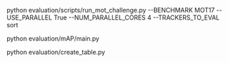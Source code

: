 python evaluation/scripts/run_mot_challenge.py --BENCHMARK MOT17 --USE_PARALLEL True --NUM_PARALLEL_CORES 4 --TRACKERS_TO_EVAL sort


python evaluation/mAP/main.py





python evaluation/create_table.py